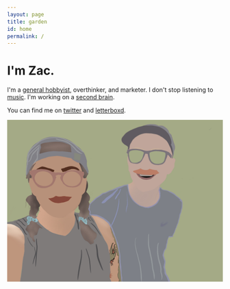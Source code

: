 ```yaml
---
layout: page
title: garden
id: home
permalink: /
---
```


# I'm Zac.

I'm a [general hobbyist](./hobbies), overthinker, and marketer.
I don't stop listening to [music](./music). I'm working on a [second brain](https://fortelabs.co/blog/basboverview/).

You can find me on [twitter](https://www.twitter.com/zacattac/) and [letterboxd](https://letterboxd.com/zacattac/).

![merdie and I](/assets/images/merdieandi.jpg)

<style>
  .wrapper {
    max-width: 46em;
  }
</style>
